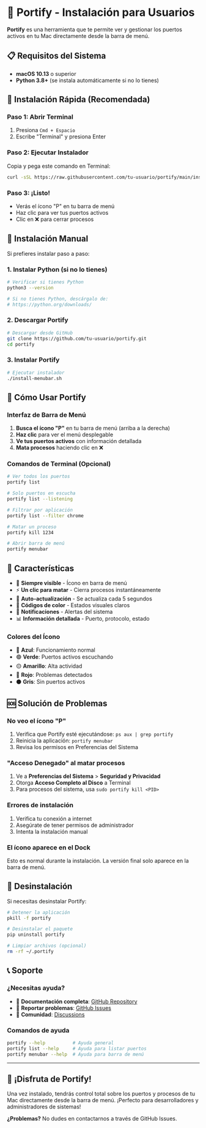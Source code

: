 # 🚀 Portify - Instalación para Usuarios

**Portify** es una herramienta que te permite ver y gestionar los puertos activos en tu Mac directamente desde la barra de menú.

## 📋 Requisitos del Sistema

- **macOS 10.13** o superior
- **Python 3.8+** (se instala automáticamente si no lo tienes)

## 🎯 Instalación Rápida (Recomendada)

### **Paso 1: Abrir Terminal**

1. Presiona `Cmd + Espacio`
2. Escribe "Terminal" y presiona Enter

### **Paso 2: Ejecutar Instalador**

Copia y pega este comando en Terminal:

```bash
curl -sSL https://raw.githubusercontent.com/tu-usuario/portify/main/install-menubar.sh | bash
```

### **Paso 3: ¡Listo!**

- Verás el ícono "P" en tu barra de menú
- Haz clic para ver tus puertos activos
- Clic en ❌ para cerrar procesos

## 🔧 Instalación Manual

Si prefieres instalar paso a paso:

### **1. Instalar Python (si no lo tienes)**

```bash
# Verificar si tienes Python
python3 --version

# Si no tienes Python, descárgalo de:
# https://python.org/downloads/
```

### **2. Descargar Portify**

```bash
# Descargar desde GitHub
git clone https://github.com/tu-usuario/portify.git
cd portify
```

### **3. Instalar Portify**

```bash
# Ejecutar instalador
./install-menubar.sh
```

## 🎯 Cómo Usar Portify

### **Interfaz de Barra de Menú**

1. **Busca el ícono "P"** en tu barra de menú (arriba a la derecha)
2. **Haz clic** para ver el menú desplegable
3. **Ve tus puertos activos** con información detallada
4. **Mata procesos** haciendo clic en ❌

### **Comandos de Terminal (Opcional)**

```bash
# Ver todos los puertos
portify list

# Solo puertos en escucha
portify list --listening

# Filtrar por aplicación
portify list --filter chrome

# Matar un proceso
portify kill 1234

# Abrir barra de menú
portify menubar
```

## 🎨 Características

- 🎯 **Siempre visible** - Ícono en barra de menú
- ⚡ **Un clic para matar** - Cierra procesos instantáneamente
- 🔄 **Auto-actualización** - Se actualiza cada 5 segundos
- 🎨 **Códigos de color** - Estados visuales claros
- 🔔 **Notificaciones** - Alertas del sistema
- 📊 **Información detallada** - Puerto, protocolo, estado

### **Colores del Ícono**

- 🔵 **Azul**: Funcionamiento normal
- 🟢 **Verde**: Puertos activos escuchando
- 🟡 **Amarillo**: Alta actividad
- 🔴 **Rojo**: Problemas detectados
- ⚫ **Gris**: Sin puertos activos

## 🆘 Solución de Problemas

### **No veo el ícono "P"**

1. Verifica que Portify esté ejecutándose: `ps aux | grep portify`
2. Reinicia la aplicación: `portify menubar`
3. Revisa los permisos en Preferencias del Sistema

### **"Acceso Denegado" al matar procesos**

1. Ve a **Preferencias del Sistema** > **Seguridad y Privacidad**
2. Otorga **Acceso Completo al Disco** a Terminal
3. Para procesos del sistema, usa `sudo portify kill <PID>`

### **Errores de instalación**

1. Verifica tu conexión a internet
2. Asegúrate de tener permisos de administrador
3. Intenta la instalación manual

### **El ícono aparece en el Dock**

Esto es normal durante la instalación. La versión final solo aparece en la barra de menú.

## 🔄 Desinstalación

Si necesitas desinstalar Portify:

```bash
# Detener la aplicación
pkill -f portify

# Desinstalar el paquete
pip uninstall portify

# Limpiar archivos (opcional)
rm -rf ~/.portify
```

## 📞 Soporte

### **¿Necesitas ayuda?**

- 📖 **Documentación completa**: [GitHub Repository](https://github.com/tu-usuario/portify)
- 🐛 **Reportar problemas**: [GitHub Issues](https://github.com/tu-usuario/portify/issues)
- 💬 **Comunidad**: [Discussions](https://github.com/tu-usuario/portify/discussions)

### **Comandos de ayuda**

```bash
portify --help          # Ayuda general
portify list --help     # Ayuda para listar puertos
portify menubar --help  # Ayuda para barra de menú
```

---

## 🎉 ¡Disfruta de Portify!

Una vez instalado, tendrás control total sobre los puertos y procesos de tu Mac directamente desde la barra de menú. ¡Perfecto para desarrolladores y administradores de sistemas!

**¿Problemas?** No dudes en contactarnos a través de GitHub Issues.
